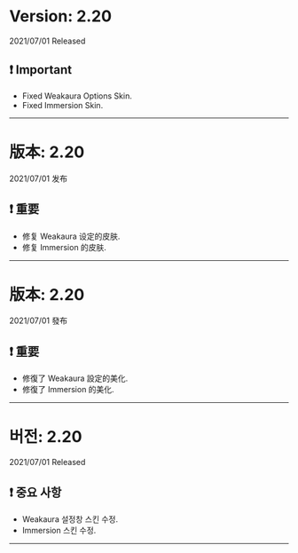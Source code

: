 # Version: 2.20
2021/07/01 Released
## ❗ Important
- Fixed Weakaura Options Skin.
- Fixed Immersion Skin.

------
# 版本: 2.20
2021/07/01 发布
## ❗ 重要
- 修复 Weakaura 设定的皮肤.
- 修复 Immersion 的皮肤.

------
# 版本: 2.20
2021/07/01 發布
## ❗ 重要
- 修復了 Weakaura 設定的美化.
- 修復了 Immersion 的美化.

------
# 버전: 2.20
2021/07/01 Released
## ❗ 중요 사항
- Weakaura 설정창 스킨 수정.
- Immersion 스킨 수정.

------
